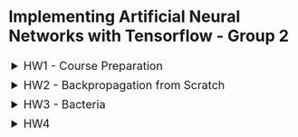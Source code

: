 # Implementing Artificial Neural Networks with Tensorflow - Group 2

<details>
  <summary style="font-size: 20px; cursor: pointer; padding: 5px;">
    HW1 - Course Preparation
  </summary>
  <p markdown=1>
    All files are located in [course_prep](course_prep).
    <br>
    Recap of some python operations and calculus.
  </p>
</details>
    
<details>
  <summary style="font-size: 20px; cursor: pointer; padding: 5px;">
    HW2 - Backpropagation from Scratch
  </summary>
  <p markdown=1>
    All files are located in [backprop_from_scratch](backprop_from_scratch).
    <br>
    This week our task was to implement a MLP from scratch. We did so and used different classes and skripts for our Dataset, Functions, Perceptron, training and a Jupyter Notebook for visualization.
    <br>
    We have created a quite sofisticated fully connected MLP. You can chose as many input, output neurons, and hidden layers as you want as well as adjusting the hiddenlayer width freely.
    You can even specify different activation functions for the input, hidden and output neurons.
    We also visualized every possible logical gate as well as a live training visualization of our network.
    <br>
    ### [dataset.py](backprop_from_scratch/dataset.py)
    Provides the inputs with the labels. Can be choosen between and, or, nand. nor, xor depending on the given parameter (standard is xor).
    <br>
    ### [eval.py](backprop_from_scratch/eval.py)
    Contains methods to calculate sigmoid, sigmoidprime, squarred error and accuracy.
    <br>
    ### [perceptron.py](backprop_from_scratch/perceptron.py)
    Represents a single instance of one Perceptron with methods to calculate a forward step with activateion funciton sigmoid as well as an update method to update the parameters of the respective Perceptron instance. Perceptron is initialized with a learning rate of 1, activation function of sigmoid and activation functions derivative of sigmoidprime. Other activation function or lerning rate could be choosen if needed.
    <br>
    ### [mlp.py](backprop_from_scratch/mlp.py)
    Represents our MLP. The constructor initializes our mlp and there are additional methods for passing the inputs through the network and another method to update the parameters. The MLP is initilized with 2 input units, 1 output neuron and 4 neurons in 2 hidden layers. The global lerning rate is 1 and the activateion function is sigmoid again. These parameters can be changed (e.g. more hidden layers or more neurons in it) if necessary. 
    <br>
    ### [training.py](backprop_from_scratch/training.py)
    This script contains functions to train our MLP. There is an epoch function wich passes the input through our network as well as a training function (which is also used for visualization. Also there is a function used for our live training in [visualization.ipynb](backprop_from_scratch/visualization.ipynb).
    <br>
    ### [visualization.ipynb](backprop_from_scratch/visualization.ipynb)
    This notebook is used to visualize the training and output of our network. We visualize different logical gates as well as a live training of our network.
  </p>
</details>

<details>
  <summary style="font-size: 20px; cursor: pointer; padding: 5px;">
    HW3 - Bacteria
  </summary>
  <p markdown=1>
    All files are located in [HW3_bacteria](HW3_bacteria).
    <br>
    This week our task was to work with Tensorflow datasets and to create a Newtwork working with some data about different kind of bacteria which can be differantiated by their respective genome sequence. For that matter the data had to be preprocessed with one-hot encoding. After that we created a Layer and Model class to realize the different layers in our network and the network itself. For the training an visualization we used a jupyter notebook for easier use and easier visualization.
    <br>
    ### [preprocessing.py](HW3_bacteria/preprocessing.py)
    This skript is used to preprocess our data. First we defined a function onehotify which one-hot encodes our dataset. We then used this function in our prep_data function to apply the one-hot encoding to our tensorflow dataset.
    <br>
    ### [layer.py](HW3_bacteria/layer.py)
    This class represents a Layer in our network. The constructor initializes a layer (default is with 256 units and sigmoid activation function). The build function  creates random weights and bias and the call function is used to update our parameters.
    <br>
    ### [model.py](HW3_bacteria/model.py)
    This class represents our whole model. It is initialized with 2 hidden layers and an output layer. The call function is used to call the call function of our layer class to update our parameters.
    <br>
    ### [HW3.ipynb](HW3_bacteria/HW3.ipynb)
    This jupyter notebook is used for our visualization and training. It is inbedded in Google colab so you do not have to run it locally. First this reposetory is cloned so the respective classes and skripts can be utilized. After that we defined a function to train our model and to test our model. After that the data is loaded, preprocessed, hyperparameters are choosen, test is initialized, performance is printed and then the model is trained. After that the visualization follows.
  </p>
</details>

<details>
  <summary style="font-size: 20px; cursor: pointer; padding: 5px;">
    HW4
  </summary>
  <p markdown=1>
    All files are located in []().
    <br>
    ...
  </p>
</details>
    



